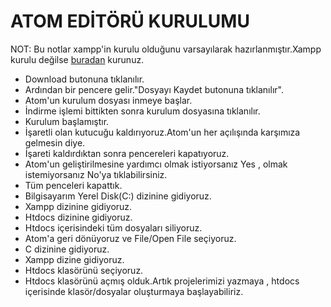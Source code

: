 # ATOM EDİTÖRÜ KURULUMU

NOT: Bu notlar xampp'in kurulu olduğunu varsayılarak hazırlanmıştır.Xampp kurulu değilse [buradan](https://github.com/nuriakman/PHP-Egitimi/blob/master/konular/kurulum.xampp.md) kurunuz.

- Download butonuna tıklanılır.
- Ardından bir pencere gelir."Dosyayı Kaydet butonuna tıklanılır".
- Atom'un kurulum dosyası inmeye başlar.
- İndirme işlemi bittikten sonra kurulum dosyasına tıklanılır.
- Kurulum başlamıştır.
- İşaretli olan kutucuğu kaldırıyoruz.Atom'un her açılışında karşımıza gelmesin diye.
- İşareti kaldırdıktan sonra pencereleri kapatıyoruz.
- Atom'un geliştirilmesine yardımcı olmak istiyorsanız Yes , olmak istemiyorsanız No'ya tıklabilirsiniz.
- Tüm penceleri kapattık.
- Bilgisayarım Yerel Disk(C:) dizinine gidiyoruz.
- Xampp dizinine gidiyoruz.
- Htdocs dizinine gidiyoruz.
- Htdocs içerisindeki tüm dosyaları siliyoruz.
- Atom'a geri dönüyoruz ve File/Open File seçiyoruz.
- C dizinine gidiyoruz.
- Xampp dizine gidiyoruz.
- Htdocs klasörünü seçiyoruz.
- Htdocs klasörünü açmış olduk.Artık projelerimizi yazmaya , htdocs içerisinde klasör/dosyalar oluşturmaya başlayabiliriz.

